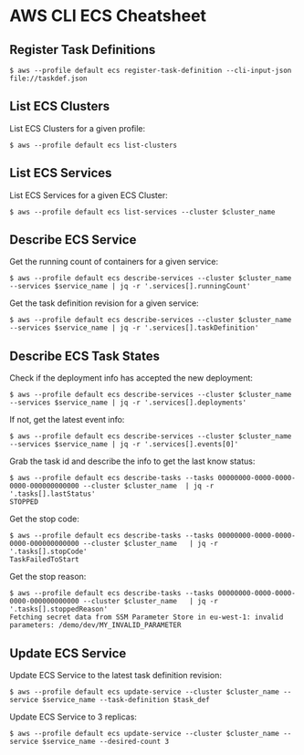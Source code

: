 # AWS CLI ECS Cheatsheet

## Register Task Definitions

```
$ aws --profile default ecs register-task-definition --cli-input-json file://taskdef.json
```

## List ECS Clusters

List ECS Clusters for a given profile:

```
$ aws --profile default ecs list-clusters
```

## List ECS Services

List ECS Services for a given ECS Cluster:

```
$ aws --profile default ecs list-services --cluster $cluster_name
```

## Describe ECS Service

Get the running count of containers for a given service:

```
$ aws --profile default ecs describe-services --cluster $cluster_name --services $service_name | jq -r '.services[].runningCount'
```

Get the task definition revision for a given service:

```
$ aws --profile default ecs describe-services --cluster $cluster_name --services $service_name | jq -r '.services[].taskDefinition'
```

## Describe ECS Task States

Check if the deployment info has accepted the new deployment:

```
$ aws --profile default ecs describe-services --cluster $cluster_name --services $service_name | jq -r '.services[].deployments'
```

If not, get the latest event info:

```
$ aws --profile default ecs describe-services --cluster $cluster_name --services $service_name | jq -r '.services[].events[0]'
```

Grab the task id and describe the info to get the last know status:

```
$ aws --profile default ecs describe-tasks --tasks 00000000-0000-0000-0000-000000000000 --cluster $cluster_name  | jq -r '.tasks[].lastStatus'
STOPPED
```

Get the stop code:

```
$ aws --profile default ecs describe-tasks --tasks 00000000-0000-0000-0000-000000000000 --cluster $cluster_name   | jq -r '.tasks[].stopCode'
TaskFailedToStart
```

Get the stop reason:

```
$ aws --profile default ecs describe-tasks --tasks 00000000-0000-0000-0000-000000000000 --cluster $cluster_name   | jq -r '.tasks[].stoppedReason'
Fetching secret data from SSM Parameter Store in eu-west-1: invalid parameters: /demo/dev/MY_INVALID_PARAMETER
```

## Update ECS Service

Update ECS Service to the latest task definition revision:

```
$ aws --profile default ecs update-service --cluster $cluster_name --service $service_name --task-definition $task_def
```

Update ECS Service to 3 replicas:

```
$ aws --profile default ecs update-service --cluster $cluster_name --service $service_name --desired-count 3
```

